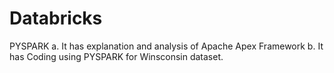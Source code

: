 # Databricks
PYSPARK
a. It has explanation and analysis of Apache Apex Framework
b. It has Coding using PYSPARK for Winsconsin dataset.
